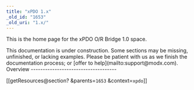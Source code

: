 ```yaml
---
title: "xPDO 1.x"
_old_id: "1653"
_old_uri: "1.x/"
---
```


This is the home page for the xPDO O/R Bridge 1.0 space.

<div class="note">This documentation is under construction. Some sections may be missing, unfinished, or lacking examples. Please be patient with us as we finish the documentation process; or [offer to help](mailto:support@modx.com).</div><a name="Home-Overview"></a>Overview
------------------------------------

 \[\[getResources@section? &parents=`1653` &context=`xpdo`\]\]